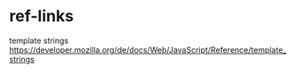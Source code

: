 # ref-links

template strings
https://developer.mozilla.org/de/docs/Web/JavaScript/Reference/template_strings
